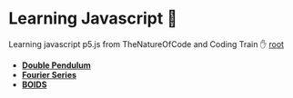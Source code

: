 # Learning Javascript 🦅

Learning javascript p5.js from TheNatureOfCode and Coding Train ✋
 [root](https://itspacchu.github.io/Javascript-projects/)
 
- **[Double Pendulum](https://itspacchu.github.io/Javascript-projects/DoublePendulum/index.html)**
- **[Fourier Series](https://itspacchu.github.io/Javascript-projects/FourierSeriesViz/index.html)**
- **[BOIDS](https://itspacchu.github.io/Javascript-projects/BoidsProject/index.html)**

